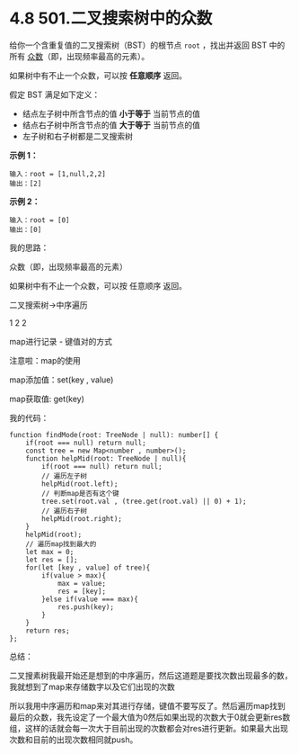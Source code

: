 ﻿

# 4.8 501.二叉搜索树中的众数

给你一个含重复值的二叉搜索树（BST）的根节点 `root` ，找出并返回 BST 中的所有 [众数](https://baike.baidu.com/item/%E4%BC%97%E6%95%B0/44796)（即，出现频率最高的元素）。

如果树中有不止一个众数，可以按 **任意顺序** 返回。

假定 BST 满足如下定义：

- 结点左子树中所含节点的值 **小于等于** 当前节点的值
- 结点右子树中所含节点的值 **大于等于** 当前节点的值
- 左子树和右子树都是二叉搜索树

 

**示例 1：**

```
输入：root = [1,null,2,2]
输出：[2]
```

**示例 2：**

```
输入：root = [0]
输出：[0]
```

 我的思路：

众数（即，出现频率最高的元素）

如果树中有不止一个众数，可以按 任意顺序 返回。

二叉搜索树->中序遍历

1 2 2 

map进行记录 - 键值对的方式

注意啦：map的使用

map添加值：set(key , value)

map获取值:    get(key)

我的代码：

```
function findMode(root: TreeNode | null): number[] {
    if(root === null) return null;
    const tree = new Map<number , number>();
    function helpMid(root: TreeNode | null){
        if(root === null) return null;
        // 遍历左子树
        helpMid(root.left);
        // 判断map是否有这个键
        tree.set(root.val , (tree.get(root.val) || 0) + 1);
        // 遍历右子树
        helpMid(root.right);
    }
    helpMid(root);
    // 遍历map找到最大的
    let max = 0;
    let res = [];
    for(let [key , value] of tree){
        if(value > max){
            max = value;
            res = [key];
        }else if(value === max){
            res.push(key);
        }
    }
    return res;
};
```

总结：

二叉搜素树我最开始还是想到的中序遍历，然后这道题是要找次数出现最多的数，我就想到了map来存储数字以及它们出现的次数

所以我用中序遍历和map来对其进行存储，键值不要写反了。然后遍历map找到最后的众数，我先设定了一个最大值为0然后如果出现的次数大于0就会更新res数组，这样的话就会每一次大于目前出现的次数都会对res进行更新。如果最大出现次数和目前的出现次数相同就push。
